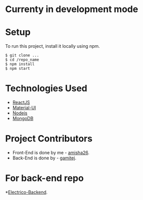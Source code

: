 # Currenty in development mode


# Setup 
To run this project, install it locally using npm.

```
$ git clone ...
$ cd /repo_name
$ npm install
$ npm start
```

# Technologies Used

* [ReactJS](https://reactjs.org/)
* [Material-UI](https://material-ui.com/)
* [Nodejs](https://nodejs.org/en/docs/)
* [MongoDB](https://www.mongodb.com/cloud/atlas/register)


# Project Contributors

* Front-End is done by me - [amisha26](https://github.com/amisha26).
* Back-End is done by - [gamitej](https://github.com/gamitej).

# For back-end repo 

*[Electrico-Backend](https://github.com/gamitej/Electrico_Backend). 